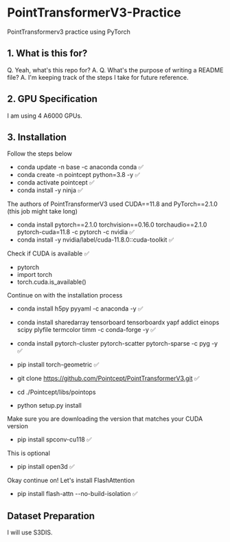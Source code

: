 # PointTransformerV3-Practice
PointTransformerv3 practice using PyTorch

## 1. What is this for?
Q. Yeah, what's this repo for?
A. 
Q. What's the purpose of writing a README file?
A. I'm keeping track of the steps I take for future reference.

## 2. GPU Specification
I am using 4 A6000 GPUs.

## 3. Installation
Follow the steps below
- conda update -n base -c anaconda conda ✅
- conda create -n pointcept python=3.8 -y ✅
- conda activate pointcept ✅
- conda install -y ninja ✅

The authors of PointTransformerV3 used CUDA==11.8 and PyTorch==2.1.0 (this job might take long)
- conda install pytorch==2.1.0 torchvision==0.16.0 torchaudio==2.1.0 pytorch-cuda=11.8 -c pytorch -c nvidia ✅
- conda install -y nvidia/label/cuda-11.8.0::cuda-toolkit ✅

Check if CUDA is available ✅
- pytorch
- import torch
- torch.cuda.is_available()

Continue on with the installation process
- conda install h5py pyyaml -c anaconda -y ✅
- conda install sharedarray tensorboard tensorboardx yapf addict einops scipy plyfile termcolor timm -c conda-forge -y ✅
- conda install pytorch-cluster pytorch-scatter pytorch-sparse -c pyg -y ✅
- pip install torch-geometric ✅


- git clone https://github.com/Pointcept/PointTransformerV3.git ✅
- cd ./Pointcept/libs/pointops
- python setup.py install

Make sure you are downloading the version that matches your CUDA version
- pip install spconv-cu118 ✅

This is optional
- pip install open3d ✅

Okay continue on! Let's install FlashAttention
- pip install flash-attn --no-build-isolation ✅

## Dataset Preparation
I will use S3DIS.
